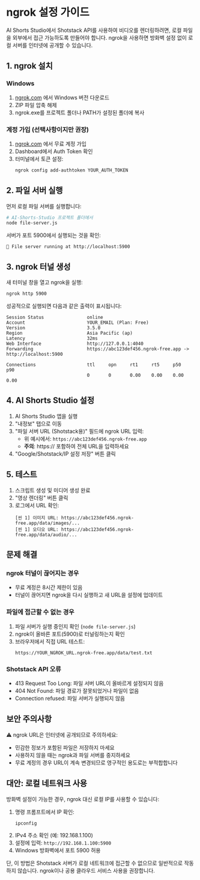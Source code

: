 # ngrok 설정 가이드

AI Shorts Studio에서 Shotstack API를 사용하여 비디오를 렌더링하려면, 로컬 파일을 외부에서 접근 가능하도록 만들어야 합니다. ngrok을 사용하면 방화벽 설정 없이 로컬 서버를 인터넷에 공개할 수 있습니다.

## 1. ngrok 설치

### Windows
1. [ngrok.com](https://ngrok.com/download) 에서 Windows 버전 다운로드
2. ZIP 파일 압축 해제
3. ngrok.exe를 프로젝트 폴더나 PATH가 설정된 폴더에 복사

### 계정 가입 (선택사항이지만 권장)
1. [ngrok.com](https://ngrok.com) 에서 무료 계정 가입
2. Dashboard에서 Auth Token 확인
3. 터미널에서 토큰 설정:
   ```bash
   ngrok config add-authtoken YOUR_AUTH_TOKEN
   ```

## 2. 파일 서버 실행

먼저 로컬 파일 서버를 실행합니다:

```bash
# AI-Shorts-Studio 프로젝트 폴더에서
node file-server.js
```

서버가 포트 5900에서 실행되는 것을 확인:
```
📁 File server running at http://localhost:5900
```

## 3. ngrok 터널 생성

새 터미널 창을 열고 ngrok을 실행:

```bash
ngrok http 5900
```

성공적으로 실행되면 다음과 같은 출력이 표시됩니다:

```
Session Status                online
Account                       YOUR_EMAIL (Plan: Free)
Version                       3.5.0
Region                        Asia Pacific (ap)
Latency                       32ms
Web Interface                 http://127.0.0.1:4040
Forwarding                    https://abc123def456.ngrok-free.app -> http://localhost:5900

Connections                   ttl     opn     rt1     rt5     p50     p90
                              0       0       0.00    0.00    0.00    0.00
```

## 4. AI Shorts Studio 설정

1. AI Shorts Studio 앱을 실행
2. "내정보" 탭으로 이동
3. "파일 서버 URL (Shotstack용)" 필드에 ngrok URL 입력:
   - 위 예시에서: `https://abc123def456.ngrok-free.app`
   - **주의**: https:// 포함하여 전체 URL을 입력하세요
4. "Google/Shotstack/IP 설정 저장" 버튼 클릭

## 5. 테스트

1. 스크립트 생성 및 미디어 생성 완료
2. "영상 렌더링" 버튼 클릭
3. 로그에서 URL 확인:
   ```
   [씬 1] 이미지 URL: https://abc123def456.ngrok-free.app/data/images/...
   [씬 1] 오디오 URL: https://abc123def456.ngrok-free.app/data/audio/...
   ```

## 문제 해결

### ngrok 터널이 끊어지는 경우
- 무료 계정은 8시간 제한이 있음
- 터널이 끊어지면 ngrok을 다시 실행하고 새 URL을 설정에 업데이트

### 파일에 접근할 수 없는 경우
1. 파일 서버가 실행 중인지 확인 (`node file-server.js`)
2. ngrok이 올바른 포트(5900)로 터널링하는지 확인
3. 브라우저에서 직접 URL 테스트:
   ```
   https://YOUR_NGROK_URL.ngrok-free.app/data/test.txt
   ```

### Shotstack API 오류
- 413 Request Too Long: 파일 서버 URL이 올바르게 설정되지 않음
- 404 Not Found: 파일 경로가 잘못되었거나 파일이 없음
- Connection refused: 파일 서버가 실행되지 않음

## 보안 주의사항

⚠️ ngrok URL은 인터넷에 공개되므로 주의하세요:
- 민감한 정보가 포함된 파일은 저장하지 마세요
- 사용하지 않을 때는 ngrok과 파일 서버를 중지하세요
- 무료 계정의 경우 URL이 계속 변경되므로 영구적인 용도로는 부적합합니다

## 대안: 로컬 네트워크 사용

방화벽 설정이 가능한 경우, ngrok 대신 로컬 IP를 사용할 수 있습니다:

1. 명령 프롬프트에서 IP 확인:
   ```bash
   ipconfig
   ```
2. IPv4 주소 확인 (예: 192.168.1.100)
3. 설정에 입력: `http://192.168.1.100:5900`
4. Windows 방화벽에서 포트 5900 허용

단, 이 방법은 Shotstack 서버가 로컬 네트워크에 접근할 수 없으므로 일반적으로 작동하지 않습니다. ngrok이나 공용 클라우드 서비스 사용을 권장합니다.